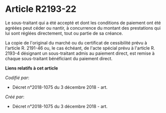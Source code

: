# Article R2193-22

Le sous-traitant qui a été accepté et dont les conditions de paiement ont été agréées peut céder ou nantir, à concurrence du
montant des prestations qui lui sont réglées directement, tout ou partie de sa créance.

La copie de l'original du marché ou du certificat de cessibilité prévu à l'article R. 2191-46 ou, le cas échéant, de l'acte
spécial prévu à l'article R. 2193-4 désignant un sous-traitant admis au paiement direct, est remise à chaque sous-traitant
bénéficiant du paiement direct.

**Liens relatifs à cet article**

_Codifié par_:

  - Décret n°2018-1075 du 3 décembre 2018 - art.

_Créé par_:

  - Décret n°2018-1075 du 3 décembre 2018 - art.
